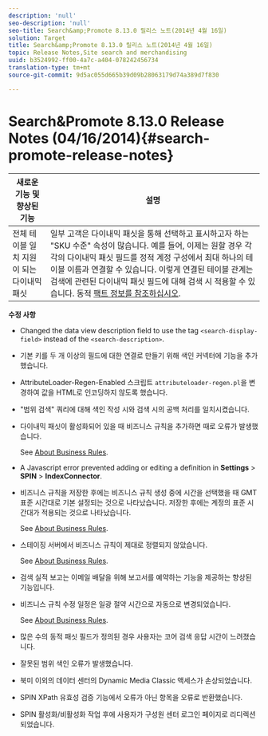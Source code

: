 ```yaml
---
description: 'null'
seo-description: 'null'
seo-title: Search&amp;Promote 8.13.0 릴리스 노트(2014년 4월 16일)
solution: Target
title: Search&amp;Promote 8.13.0 릴리스 노트(2014년 4월 16일)
topic: Release Notes,Site search and merchandising
uuid: b3524992-ff00-4a7c-a404-078242456734
translation-type: tm+mt
source-git-commit: 9d5ac055d665b39d09b28063179d74a389d7f830

---
```



# Search&amp;Promote 8.13.0 Release Notes (04/16/2014){#search-promote-release-notes}

| 새로운 기능 및 향상된 기능 | 설명 |
|----------------------------------------------|---------------------------------------------------------------------------------------------------------------------------------------------------------------------------------------------------------------------------------------------------------------------------------------------------------------------------------------------------------------------------------------------|
| 전체 테이블 일치 지원이 되는 다이내믹 패싯 | 일부 고객은 다이내믹 패싯을 통해 선택하고 표시하고자 하는 &quot;SKU 수준&quot; 속성이 많습니다. 예를 들어, 이제는 원할 경우 각각의 다이내믹 패싯 필드를 정적 계정 구성에서 최대 하나의 테이블 이름과 연결할 수 있습니다. 이렇게 연결된 테이블 관계는 검색에 관련된 다이내믹 패싯 필드에 대해 검색 시 적용할 수 있습니다. 동적 [팩트 정보를 참조하십시오](../c-about-design-menu/c-about-dynamic-facets.md#concept_E65A70C9C2E04804BF24FBE1B3CAD899). |

**수정 사항**

* Changed the data view description field to use the tag `<search-display-field>` instead of the `<search-description>`.
* 기본 키를 두 개 이상의 필드에 대한 연결로 만들기 위해 색인 커넥터에 기능을 추가했습니다.
* AttributeLoader-Regen-Enabled 스크립트 `attributeloader-regen.pl`을 변경하여 값을 HTML로 인코딩하지 않도록 했습니다.
* &quot;범위 검색&quot; 쿼리에 대해 색인 작성 시와 검색 시의 공백 처리를 일치시켰습니다.
* 다이내믹 패싯이 활성화되어 있을 때 비즈니스 규칙을 추가하면 때로 오류가 발생했습니다.

   See [About Business Rules](../c-about-rules-menu/c-about-business-rules.md#concept_2A93D76216754D3D8412CDEA00BD26BD).

* A Javascript error prevented adding or editing a definition in **Settings** > **SPIN** > **IndexConnector**.
* 비즈니스 규칙을 저장한 후에는 비즈니스 규칙 생성 중에 시간을 선택했을 때 GMT 표준 시간대로 기본 설정되는 것으로 나타났습니다. 저장한 후에는 계정의 표준 시간대가 적용되는 것으로 나타났습니다.

   See [About Business Rules](../c-about-rules-menu/c-about-business-rules.md#concept_2A93D76216754D3D8412CDEA00BD26BD).

* 스테이징 서버에서 비즈니스 규칙이 제대로 정렬되지 않았습니다.

   See [About Business Rules](../c-about-rules-menu/c-about-business-rules.md#concept_2A93D76216754D3D8412CDEA00BD26BD).

* 검색 실적 보고는 이메일 배달을 위해 보고서를 예약하는 기능을 제공하는 향상된 기능입니다.
* 비즈니스 규칙 수정 일정은 일광 절약 시간으로 자동으로 변경되었습니다.

   See [About Business Rules](../c-about-rules-menu/c-about-business-rules.md#concept_2A93D76216754D3D8412CDEA00BD26BD).

* 많은 수의 동적 패싯 필드가 정의된 경우 사용자는 코어 검색 응답 시간이 느려졌습니다.
* 잘못된 범위 색인 오류가 발생했습니다.
* 북미 이외의 데이터 센터의 Dynamic Media Classic 액세스가 손상되었습니다.
* SPIN XPath 유효성 검증 기능에서 오류가 아닌 항목을 오류로 반환했습니다.

* SPIN 활성화/비활성화 작업 후에 사용자가 구성원 센터 로그인 페이지로 리디렉션되었습니다.

